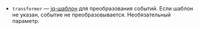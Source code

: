 * `transformer` — [jq-шаблон](https://jqlang.github.io/jq/manual/) для преобразования событий. Если шаблон не указан, событие не преобразовывается. Необязательный параметр.